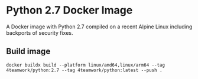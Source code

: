 # Python 2.7 Docker Image

A Docker image with Python 2.7 compiled on a recent Alpine Linux including
backports of security fixes.

## Build image

```
docker buildx build --platform linux/amd64,linux/arm64 --tag 4teamwork/python:2.7 --tag 4teamwork/python:latest --push .
```

